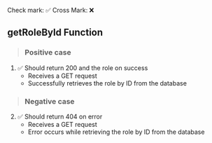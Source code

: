 Check mark: ✅
Cross Mark: ❌

## getRoleById Function

> ### Positive case
1. ✅ Should return 200 and the role on success
   - Receives a GET request
   - Successfully retrieves the role by ID from the database

> ### Negative case
2. ✅ Should return 404 on error
   - Receives a GET request
   - Error occurs while retrieving the role by ID from the database
